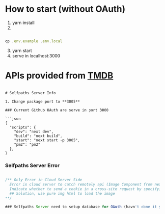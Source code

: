 # How to start (without OAuth)
1. yarn install
2.
```javascript

cp .env.example .env.local

```
3. yarn start
4. serve in localhost:3000

# APIs provided from [TMDB](https://www.themoviedb.org/documentation/api)


```

# Selfpaths Server Info

1. Change package port to **3005**

### Current Github OAuth are serve in port 3000

```json
{
  "scripts": {
    "dev": "next dev",
    "build": "next build",
    "start": "next start -p 3005",
    "pm2": "pm2"
  },
}
```


### Selfpaths Server Error

``` javascript

/** Only Error in Cloud Server Side
  Error in cloud server to catch remotely api (Image Component from nextj)
  Indicate whether to send a cookie in a cross-site request by specifying its SameSite attribute
  ## Solution, use pure img html to load the image
**/

### Selfpaths Server need to setup database for OAuth (havn't done it yet)

